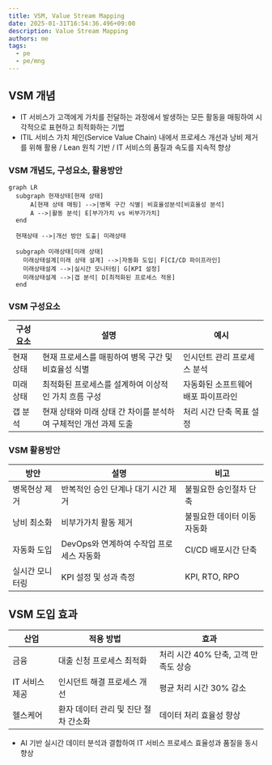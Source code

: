 ```yaml
---
title: VSM, Value Stream Mapping
date: 2025-01-31T16:54:36.496+09:00
description: Value Stream Mapping
authors: me
tags:
  - pe
  - pe/mng
---
```


## VSM 개념

- IT 서비스가 고객에게 가치를 전달하는 과정에서 발생하는 모든 활동을 매핑하여 시각적으로 표현하고 최적화하는 기법
- ITIL 서비스 가치 체인(Service Value Chain) 내에서 프로세스 개선과 낭비 제거를 위해 활용 / Lean 원칙 기반 / IT 서비스의 품질과 속도를 지속적 향상

### VSM 개념도, 구성요소, 활용방안

```mermaid
graph LR
  subgraph 현재상태[현재 상태]
      A[현재 상태 매핑] -->|병목 구간 식별| 비효율성분석[비효율성 분석]
      A -->|활동 분석| E[부가가치 vs 비부가가치]
  end

  현재상태 -->|개선 방안 도출| 미래상태

  subgraph 미래상태[미래 상태]
    미래상태설계[미래 상태 설계] -->|자동화 도입| F[CI/CD 파이프라인]
    미래상태설계 -->|실시간 모니터링| G[KPI 설정]
    미래상태설계 -->|갭 분석| D[최적화된 프로세스 적용]
  end
```

### VSM 구성요소

| 구성 요소 | 설명 | 예시 |
| --- | --- | --- |
| 현재 상태 | 현재 프로세스를 매핑하여 병목 구간 및 비효율성 식별 | 인시던트 관리 프로세스 분석 |
| 미래 상태 | 최적화된 프로세스를 설계하여 이상적인 가치 흐름 구성 | 자동화된 소프트웨어 배포 파이프라인 |
| 갭 분석 | 현재 상태와 미래 상태 간 차이를 분석하여 구체적인 개선 과제 도출 | 처리 시간 단축 목표 설정 |

### VSM 활용방안

| 방안 | 설명 | 비고 |
| --- | --- | --- |
| 병목현상 제거 | 반복적인 승인 단계나 대기 시간 제거 | 불필요한 승인절차 단축 |
| 낭비 최소화 | 비부가가치 활동 제거 | 불필요한 데이터 이동 자동화 |
| 자동화 도입 | DevOps와 연계하여 수작업 프로세스 자동화 | CI/CD 배포시간 단축 |
| 실시간 모니터링 | KPI 설정 및 성과 측정 | KPI, RTO, RPO |

## VSM 도입 효과

| 산업 | 적용 방법 | 효과 |
| --- | --- | --- |
| 금융 | 대출 신청 프로세스 최적화 | 처리 시간 40% 단축, 고객 만족도 상승 |
| IT 서비스 제공 | 인시던트 해결 프로세스 개선 | 평균 처리 시간 30% 감소 |
| 헬스케어 | 환자 데이터 관리 및 진단 절차 간소화 | 데이터 처리 효율성 향상 |

- AI 기반 실시간 데이터 분석과 결합하여 IT 서비스 프로세스 효율성과 품질을 동시 향상
